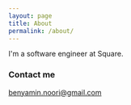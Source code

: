 ```yaml
---
layout: page
title: About
permalink: /about/
---
```


I'm a software engineer at Square.

### Contact me

[benyamin.noori@gmail.com](mailto:benyamin.noori@gmail.com)